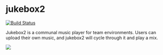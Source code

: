 # jukebox2

[![Build Status](https://secure.travis-ci.org/thehammer/jukebox2.png)](http://travis-ci.org/thehammer/jukebox2)

Jukebox2 is a communal music player for team environments. Users can upload their own music, and jukebox2 will cycle through it and play a mix. 

<img src="https://raw.github.com/thehammer/jukebox2/master/resources/img/screenshot.png" />
